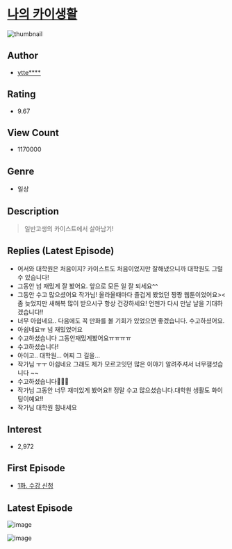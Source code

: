 # [나의 카이생활](https://comic.naver.com/bestChallenge/list?titleId=740571)
![thumbnail](https://image-comic.pstatic.net/user_contents_data/challenge_comic/2020/09/13/331051/thumbnail_202x164f36b65bb_4160_425b_8d0c_bf5aec95d1e9_00003237.JPEG)

## Author
- [ytte****](https://comic.naver.com/artistTitle?id=331051)

## Rating
- 9.67

## View Count
- 1170000

## Genre
- 일상

## Description
> 일반고생의 카이스트에서 살아남기!

## Replies (Latest Episode)
- 어서와 대학원은 처음이지? 카이스트도 처음이었지만 잘해냈으니까 대학원도 그럴 수 있습니다!
- 그동안 넘 재밌게 잘 봤어요. 앞으로 모든 일 잘 되세요^^
- 그동안 수고 많으셨어요 작가님! 올라올때마다 즐겁게 봤었던 짱짱 웹툰이었어요>< 좀 늦었지만 새해복 많이 받으시구 항상 건강하세요! 언젠가 다시 만날 날을 기대하겠습니다!!
- 너무 아쉽네요.. 다음에도 꼭 만화를 볼 기회가 있었으면 좋겠습니다. 수고하셨어요.
- 아쉽네요ㅠ 넘 재밌었어요
- 수고하셨습니다 그동안재밌게봤어요ㅠㅠㅠㅠ
- 수고하셨습니다!
- 아이고.. 대학원... 어찌 그 길을...
- 작가님 ㅜㅜ 아쉽네요 그래도 제가 모르고잇던 많은 이야기 알려주셔서 너무잼섯습니다 ~~
- 수고하셨습니다👏👏👏
- 작가님 그동안 너무 재미있게 봤어요!! 정말 수고 많으셨습니다.대학원 생활도 화이팅이예요!!
- 작가님 대학원 힘내세요

## Interest
- 2,972

## First Episode
- [1화. 수강 신청](https://comic.naver.com/bestChallenge/detail?titleId=740571&no=1)

## Latest Episode
![image](https://image-comic.pstatic.net/user_contents_data/challenge_comic/2023/01/09/331051/upload_7148398309057717862.jpeg)

![image](https://image-comic.pstatic.net/user_contents_data/challenge_comic/2023/01/09/331051/upload_7017225467302327600.jpeg)
